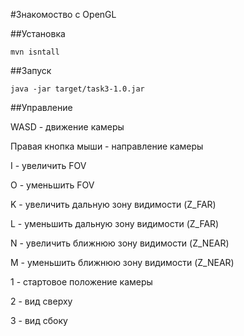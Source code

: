 #Знакомоство с OpenGL

##Установка

```
mvn isntall
```

##Запуск

```
java -jar target/task3-1.0.jar
```

##Управление

WASD - движение камеры

Правая кнопка мыши - направление камеры

I - увеличить FOV

O - уменьшить FOV

K - увеличить дальную зону видимости (Z_FAR)

L - уменьшить дальную зону видимости (Z_FAR)

N - увеличить ближнюю зону видимости (Z_NEAR)

M - уменьшить ближнюю зону видимости (Z_NEAR)

1 - стартовое положение камеры

2 - вид сверху

3 - вид сбоку

